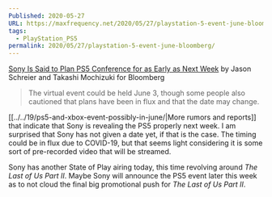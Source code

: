 ```yaml
---
Published: 2020-05-27
URL: https://maxfrequency.net/2020/05/27/playstation-5-event-june-bloomberg/
tags:
  - PlayStation_PS5
permalink: 2020/05/27/playstation-5-event-june-bloomberg/
---
```

[Sony Is Said to Plan PS5 Conference for as Early as Next Week](https://www.bloomberg.com/news/articles/2020-05-27/sony-is-said-to-plan-ps5-conference-for-as-early-as-next-week) by Jason Schreier and Takashi Mochizuki for Bloomberg

> The virtual event could be held June 3, though some people also cautioned that plans have been in flux and that the date may change.

[[../../19/ps5-and-xbox-event-possibly-in-june/|More rumors and reports]] that indicate that Sony is revealing the PS5 properly next week. I am surprised that Sony has not given a date yet, if that is the case. The timing could be in flux due to COVID-19, but that seems light considering it is some sort of pre-recorded video that will be streamed.

Sony has another State of Play airing today, this time revolving around *The Last of Us Part II*. Maybe Sony will announce the PS5 event later this week as to not cloud the final big promotional push for *The Last of Us Part II*.